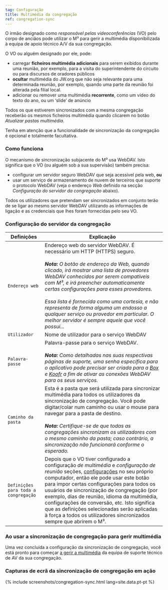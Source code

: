 ```yaml
---
tag: Configuração
title: Multimédia da congregação
ref: congregation-sync
---
```


O irmão designado como *responsável pelas videoconferências* (VO) pelo corpo de anciãos pode utilizar o M³ para gerir a multimédia disponibilizada à equipa de apoio técnico A/V da sua congregação.

O VO ou alguém designado por ele, pode:

- carregar **ficheiros multimédia adicionais** para serem exibidos durante uma reunião, por exemplo, para a visita do superintendente do circuito ou para discursos de oradores públicos
- **ocultar** multimédia do JW.org que não seja relevante para uma determinada reunião, por exemplo, quando uma parte da reunião foi alterada pela filial local.
- adicionar ou remover uma multimédia **recorrente**, como um vídeo do texto do ano, ou um ‘slide’ de anúncio

Todos os que estiverem sincronizados com a mesma congregação receberão os mesmos ficheiros multimédia quando clicarem no botão *Atualizar pastas multimédia*.

Tenha em atenção que a funcionalidade de sincronização da congregação é opcional e totalmente facultativa.

### Como funciona

O mecanismo de sincronização subjacente do M³ usa WebDAV. Isto significa que o VO (ou alguém sob a sua supervisão) também precisa:

- configurar um servidor seguro WebDAV que seja acessível pela web, **ou**
- usar um serviço de armazenamento de nuvem de terceiros que suporte o protocolo WebDAV (veja o endereço *Web* definido na secção *Configuração do servidor da congregação* abaixo).

Todos os utilizadores que pretendam ser sincronizados em conjunto terão de se ligar ao mesmo servidor WebDAV utilizando as informações de ligação e as credenciais que lhes foram fornecidas pelo seu VO.

### Configuração do servidor da congregação

| Definições                           | Explicação                                                                                                                                                                                                                                                                                                                                                                                                                                                                                                                       |
| ------------------------------------ | -------------------------------------------------------------------------------------------------------------------------------------------------------------------------------------------------------------------------------------------------------------------------------------------------------------------------------------------------------------------------------------------------------------------------------------------------------------------------------------------------------------------------------- |
| `Endereço web`                       | Endereço web do servidor WebDAV. É necessário um HTTP (HTTPS) seguro. <br><br> ***Nota:** O botão de endereço da Web, quando clicado, irá mostrar uma lista de provedores WebDAV conhecidos por serem compatíveis com M³, e irá preencher automaticamente certas configurações para esses provedores. <br><br> Essa lista é fornecida como uma cortesia, e não representa de forma alguma um endosso a qualquer serviço ou provedor em particular. O melhor servidor é sempre aquele que você possui...* |
| `Utilizador`                         | Nome de utilizador para o serviço WebDAV                                                                                                                                                                                                                                                                                                                                                                                                                                                                                         |
| `Palavra-passe`                      | Palavra-passe para o serviço WebDAV. <br><br> ***Nota:** Como detalhadas nas suas respectivas páginas de suporte, uma senha específica para o aplicativo pode precisar ser criada para a [Box](https://support.box.com/hc/en-us/articles/360043696414-WebDAV-with-Box) e [Koofr](https://koofr.eu/help/koofr_with_webdav/how-do-i-connect-a-service-to-koofr-through-webdav/) a fim de ativar as conexões WebDAV para os seus serviços.*                                                                             |
| `Caminho da pasta`                   | Esta é a pasta que será utilizada para sincronizar multimédia para todos os utilizadores da sincronização de congregação. Você pode digitar/colar num caminho ou usar o mouse para navegar para a pasta de destino. <br><br> ***Nota:** Certifique-se de que todas as congregações sincronizam os utilizadores com o mesmo caminho da pasta; caso contrário, a sincronização não funcionará conforme o esperado.*                                                                                                    |
| `Definições para toda a congregação` | Depois que o VO tiver configurado a configuração *de multimédia* e *configuração de reunião* seções, [configurações]({{page.lang}}/#configuration) no seu próprio computador, então ele pode usar este botão para impor certas configurações para todos os usuários de sincronização de congregação (por exemplo, dias de reunião, idioma da multimédia, configurações de conversão, etc. Isto significa que as definições selecionadas serão aplicadas à força a todos os utilizadores sincronizados sempre que abrirem o M³.   |

### Ao usar a sincronização de congregação para gerir multimédia

Uma vez concluída a configuração da sincronização de congregação, você está pronto para começar [a gerir a multimédia]({{page.lang}}/#manage-media) da equipa de suporte técnico de AV da sua congregação.

### Capturas de ecrã da sincronização de congregação em ação

{% include screenshots/congregation-sync.html lang=site.data.pt-pt %}
